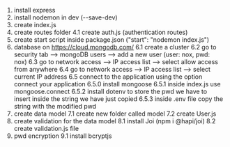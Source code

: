 1. install express
2. install nodemon in dev (--save-dev)
3. create index.js
4. create routes folder
  4.1 create auth.js (authentication routes)
5. create start script inside package.json ("start": "nodemon index.js")
6. database on https://cloud.mongodb.com/
  6.1 create a cluster
  6.2 go to security tab --> mongoDB users --> add a new user (user: nox, pwd: nox)
  6.3 go to network access --> IP access list --> select allow access from anywhere
  6.4 go to network access --> IP access list --> select current IP address
  6.5 connect to the application using the option connect your application
    6.5.0 install mongoose
    6.5.1 inside index.js use mongoose.connect
    6.5.2 install dotenv to store the pwd we have to insert inside the string we have just copied
    6.5.3 inside .env file copy the string with the modified pwd 
7. create data model
  7.1 create new folder called model
  7.2 create User.js
8. create validation for the data model
  8.1 install Joi (npm i @hapi/joi)
  8.2 create validation.js file
9. pwd encryption
  9.1 install bcryptjs




   